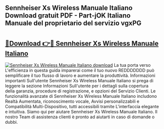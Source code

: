 ## Sennheiser Xs Wireless Manuale Italiano Download gratuit PDF - Part-jOK Italiano Manuale del proprietario del servizio vgxPG

# <h2><a href="http://dfcyzi.blite.top/?on=Sennheiser+Xs+Wireless+Manuale+Italiano">🔗Download 👉🔴 Sennheiser Xs Wireless Manuale Italiano</a></h2>

[![Sennheiser Xs Wireless Manuale Italiano download](https://i.imgur.com/lujVjoI.png)](http://dfcyzi.blite.top/?on=Sennheiser+Xs+Wireless+Manuale+Italiano)
La tua porta verso L'efficienza in questa guida imparerai come il tuo nuovo REDDDDDDD può semplificare il tuo flusso di lavoro e aumentare la produttività. Informazioni importanti Sull'utente Sennheiser Xs Wireless Manuale Italiano si prega di leggere la sezione Informazioni Sull'utente per i dettagli sulla copertura della garanzia, procedure di registrazione, e opzioni del Servizio Clienti. Le funzionalità avanzate di Sennheiser Xs Wireless Manuale Italiano includono Realtà Aumentata, riconoscimento vocale, Avvisi personalizzabili e Compatibilità Multi-Dispositivo, tutti accessibili tramite L'interfaccia elegante e intuitiva. Siamo qui per aiutare Sennheiser Xs Wireless Manuale Italiano. Il nostro Team di assistenza clienti è pronto ad aiutarti in caso di domande o dubbi.
